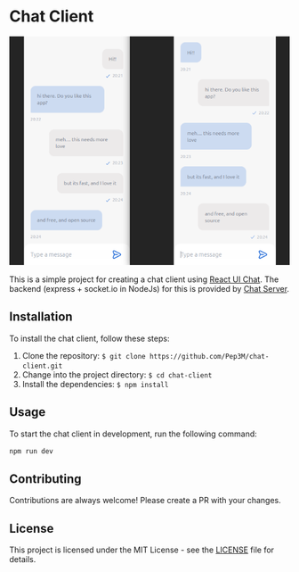 # Chat Client

![1715484432875](image/README/1715484432875.png)

This is a simple project for creating a chat client using [React UI Chat](https://www.npmjs.com/package/react-ui-chat).
The backend (express + socket.io in NodeJs) for this is provided by [Chat Server](https://github.com/Pep3M/chat-server).

## Installation

To install the chat client, follow these steps:

1. Clone the repository: `$ git clone https://github.com/Pep3M/chat-client.git`
2. Change into the project directory: `$ cd chat-client`
3. Install the dependencies: `$ npm install`

## Usage

To start the chat client in development, run the following command:
  
```bash 
npm run dev
```

## Contributing

Contributions are always welcome! Please create a PR with your changes.

## License

This project is licensed under the MIT License - see the [LICENSE](LICENSE) file for details.
